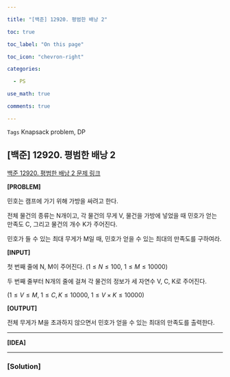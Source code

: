 ```yaml
---

title: "[백준] 12920. 평범한 배낭 2"

toc: true

toc_label: "On this page"

toc_icon: "chevron-right"

categories:

  - PS

use_math: true

comments: true

---
```


`Tags` Knapsack problem, DP

## [백준] 12920. 평범한 배낭 2

[백준 12920. 평범한 배낭 2 문제 링크](https://www.acmicpc.net/problem/12920)

**[PROBLEM]**

민호는 캠프에 가기 위해 가방을 싸려고 한다.

전체 물건의 종류는 N개이고, 각 물건의 무게 V, 물건을 가방에 넣었을 때 민호가 얻는 만족도 C, 그리고 물건의 개수 K가 주어진다.

민호가 들 수 있는 최대 무게가 M일 때, 민호가 얻을 수 있는 최대의 만족도를 구하여라.

**[INPUT]**

첫 번째 줄에 N, M이 주어진다. ($1 \leq N \leq 100$, $1 \leq M \leq 10000$)

두 번째 줄부터 N개의 줄에 걸쳐 각 물건의 정보가 세 자연수 V, C, K로 주어진다.

($1 \leq V \leq M$, $1 \leq C, K \leq 10000$, $1 \leq V \times K \leq 10000$)

**[OUTPUT]**

전체 무게가 M을 초과하지 않으면서 민호가 얻을 수 있는 최대의 만족도를 출력한다.

---

**[IDEA]**



---

### [Solution] 












